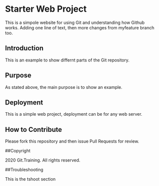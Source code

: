 # Starter Web Project
This is a simpole website for using Git and understanding how Github works. Adding one line of text, then more changes from myfeature branch too.
## Introduction
This is an example to show differnt parts of the Git repository.
## Purpose
As stated above, the main purpose is to show an example.
## Deployment
This is a simple web project, deployment can be for any web server.
## How to Contribute

Please fork this repository and then issue Pull Requests for review.

##Copyright

2020 Git.Training. All rights reserved.

##Troubleshooting

This is the tshoot section